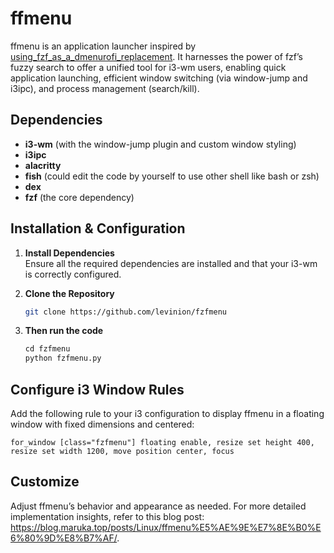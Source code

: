 # ffmenu

ffmenu is an application launcher inspired by [using_fzf_as_a_dmenurofi_replacement](https://www.reddit.com/r/commandline/comments/jatyek/using_fzf_as_a_dmenurofi_replacement/). It harnesses the power of fzf’s fuzzy search to offer a unified tool for i3-wm users, enabling quick application launching, efficient window switching (via window-jump and i3ipc), and process management (search/kill).

## Dependencies

- **i3-wm** (with the window-jump plugin and custom window styling)
- **i3ipc**
- **alacritty**
- **fish** (could edit the code by yourself to use other shell like bash or zsh)
- **dex**
- **fzf** (the core dependency)

## Installation & Configuration

1. **Install Dependencies**  
   Ensure all the required dependencies are installed and that your i3-wm is correctly configured.

2. **Clone the Repository**
   
   ```bash
   git clone https://github.com/levinion/fzfmenu
   ```

3. **Then run the code**

	```python
    cd fzfmenu
	python fzfmenu.py
	```

## Configure i3 Window Rules

Add the following rule to your i3 configuration to display ffmenu in a floating window with fixed dimensions and centered:

```
for_window [class="fzfmenu"] floating enable, resize set height 400, resize set width 1200, move position center, focus
```

## Customize

Adjust ffmenu’s behavior and appearance as needed. For more detailed implementation insights, refer to this blog post: <https://blog.maruka.top/posts/Linux/ffmenu%E5%AE%9E%E7%8E%B0%E6%80%9D%E8%B7%AF/>.
